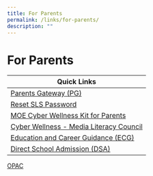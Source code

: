 ```yaml
---
title: For Parents
permalink: /links/for-parents/
description: ""
---
```

# **For Parents**

| Quick Links 	|
|---	|
| [Parents Gateway (PG)](https://pg.moe.edu.sg/)     	|
| [Reset SLS Password](https://sites.google.com/moe.edu.sg/alps/home) 	|
| [MOE Cyber Wellness Kit for Parents](/files/cyber-wellness-for-your-child.pdf) 	|
| [Cyber Wellness - Media Literacy Council](https://www.betterinternet.sg/Resources/Resources-Listing?topic=everything&persona=parents)  	|
| [Education and Career Guidance (ECG)](https://www.myskillsfuture.gov.sg/content/student/en/primary.html)  	|
| [Direct School Admission (DSA)](https://www.moe.gov.sg/secondary/dsa) 	|
[OPAC](https://schoolibrary.moe.edu.sg/alexandrapri/cgi-bin/spydus.exe/MSGTRN/WPAC/HOME)